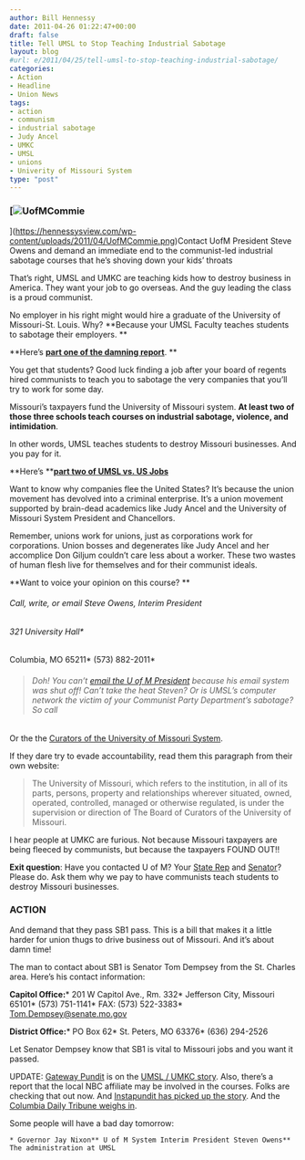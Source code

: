 ```yaml
---
author: Bill Hennessy
date: 2011-04-26 01:22:47+00:00
draft: false
title: Tell UMSL to Stop Teaching Industrial Sabotage
layout: blog
#url: e/2011/04/25/tell-umsl-to-stop-teaching-industrial-sabotage/
categories:
- Action
- Headline
- Union News
tags:
- action
- communism
- industrial sabotage
- Judy Ancel
- UMKC
- UMSL
- unions
- Univerity of Missouri System
type: "post"
---
```


### [![UofMCommie](https://hennessysview.com/wp-content/uploads/2011/04/UofMCommie_thumb.png)
](https://hennessysview.com/wp-content/uploads/2011/04/UofMCommie.png)Contact UofM President Steve Owens and demand an immediate end to the communist-led industrial sabotage courses that he’s shoving down your kids’ throats



That’s right, UMSL and UMKC are teaching kids how to destroy business in America. They want your job to go overseas. And the guy leading the class is a proud communist. 

No employer in his right might would hire a graduate of the University of Missouri-St. Louis. Why? **Because your UMSL Faculty teaches students to sabotage their employers. **

**Here’s **[**part one of the damning report**](https://biggovernment.com/publius/2011/04/25/union-official-professor-teach-college-course-in-violent-union-tactics/)**. **

You get that students? Good luck finding a job after your board of regents hired communists to teach you to sabotage the very companies that you’ll try to work for some day. 

Missouri’s taxpayers fund the University of Missouri system. **At least two of those three schools teach courses on industrial sabotage, violence, and intimidation**. 

In other words, UMSL teaches students to destroy Missouri businesses. And you pay for it. 

**Here’s **[**part two of UMSL vs. US Jobs**](https://biggovernment.com/publius/2011/04/25/how-to-college-course-on-violent-union-tactics-part-ii-case-studies-edition/)

Want to know why companies flee the United States? It’s because the union movement has devolved into a criminal enterprise. It’s a union movement supported by brain-dead academics like Judy Ancel and the University of Missouri System President and Chancellors. 

Remember, unions work for unions, just as corporations work for corporations. Union bosses and degenerates like Judy Ancel and her accomplice Don Giljum couldn’t care less about a worker. These two wastes of human flesh live for themselves and for their communist ideals. 

**Want to voice your opinion on this course? **



###### Call, write, or email Steve Owens, Interim President 





###### 321 University Hall*
Columbia, MO 65211*
(573) 882-2011*






>   
> 
> ###### Doh! You can’t [email the U of M President](https://www.umsystem.edu/president/) because his email system was shut off! Can’t take the heat Steven? Or is UMSL’s computer network the victim of your Communist Party Department’s sabotage? So call
> 
> 





Or the the [Curators of the University of Missouri System](https://www.umsystem.edu/curators/members/). 

If they dare try to evade accountability, read them this paragraph from their own website:



>   The University of Missouri, which refers to the institution, in all of its parts, persons, property and relationships wherever situated, owned, operated, controlled, managed or otherwise regulated, is under the supervision or direction of The Board of Curators of the University of Missouri. 





I hear people at UMKC are furious. Not because Missouri taxpayers are being fleeced by communists, but because the taxpayers FOUND OUT!!

**Exit question**: Have you contacted U of M? Your [State Rep](https://www.house.mo.gov/member.aspx) and [Senator](https://www.senate.mo.gov/11info/senalpha.htm)? Please do. Ask them why we pay to have communists teach students to destroy Missouri businesses. 



### ****ACTION****



And demand that they pass SB1 pass. This is a bill that makes it a little harder for union thugs to drive business out of Missouri. And it’s about damn time! 

The man to contact about SB1 is Senator Tom Dempsey from the St. Charles area. Here’s his contact information:

**Capitol Office:***
201 W Capitol Ave., Rm. 332*
Jefferson City, Missouri 65101*
(573) 751-1141*
FAX: (573) 522-3383*
[Tom.Dempsey@senate.mo.gov](mailto:Tom.Dempsey@senate.mo.gov)

**District Office:***
PO Box 62*
St. Peters, MO 63376*
(636) 294-2526

Let Senator Dempsey know that SB1 is vital to Missouri jobs and you want it passed.

UPDATE: [Gateway Pundit](https://gatewaypundit.rightnetwork.com/) is on the [UMSL / UMKC story](https://gatewaypundit.rightnetwork.com/2011/04/leftist-mo-profs-teach-kids-thug-union-tactics-violence-is-necessary-its-to-be-used-when-its-appropriate-i-believe-in-violent-overthrow-of-bourgeois-video/). Also, there’s a report that the local NBC affiliate may be involved in the courses. Folks are checking that out now. And [Instapundit has picked up the story](https://pajamasmedia.com/instapundit/119255/). And the [Columbia Daily Tribune weighs in](https://www.columbiatribune.com/news/2011/apr/25/um-union-violence-lectures-grab-attention/).

Some people will have a bad day tomorrow:



    * Governor Jay Nixon** U of M System Interim President Steven Owens** The administration at UMSL 
